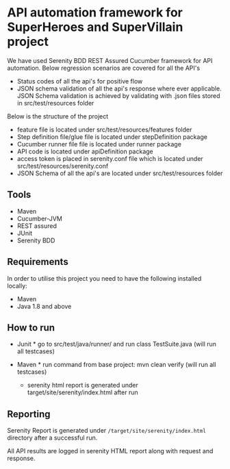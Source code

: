 
# API automation framework for SuperHeroes and SuperVillain project

We have used Serenity BDD REST Assured Cucumber framework for API automation. Below regression scenarios are covered for all the API's
* Status codes of all the api's for positive flow
* JSON schema validation of all the api's response where ever applicable. JSON Schema validation is achieved by validating with .json files stored in src/test/resources folder

Below is the structure of the project
* feature file is located under src/test/resources/features folder
* Step definition file/glue file is located under stepDefinition package
* Cucumber runner file file is located under runner package
* API code is located under apiDefinition package
* access token is placed in serenity.conf file which is located under src/test/resources/serenity.conf
* JSON Schema of all the api's are located under src/test/resources folder


## Tools

* Maven
* Cucumber-JVM
* REST assured
* JUnit
* Serenity BDD 

## Requirements

In order to utilise this project you need to have the following installed locally:

* Maven
* Java 1.8 and above


## How to run

* Junit
      * go to src/test/java/runner/ and run class TestSuite.java (will run all testcases)
    
* Maven
      * run command from base project: mvn clean verify (will run all testcases)
     * serenity html report is generated under target/site/serenity/index.html after run


## Reporting

Serenity Report is generated under `/target/site/serenity/index.html` directory after a successful run.

All API results are logged in serenity HTML report along with request and response.
